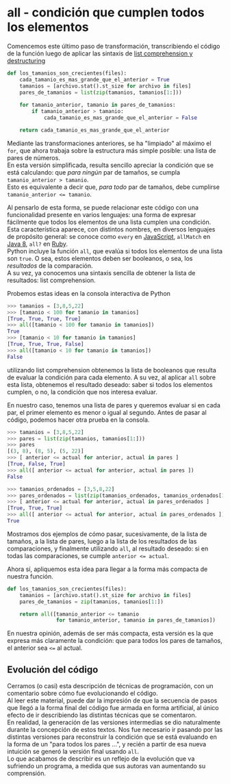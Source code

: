 # all - condición que cumplen todos los elementos

Comencemos este último paso de transformación, transcribiendo el código de la función luego de aplicar las sintaxis de [list comprehension y destructuring](./solo-tamanios.md)

``` python
def los_tamanios_son_crecientes(files):
    cada_tamanio_es_mas_grande_que_el_anterior = True
    tamanios = [archivo.stat().st_size for archivo in files]
    pares_de_tamanios = list(zip(tamanios, tamanios[1:]))
    
    for tamanio_anterior, tamanio in pares_de_tamanios:
        if tamanio_anterior > tamanio:
            cada_tamanio_es_mas_grande_que_el_anterior = False

    return cada_tamanio_es_mas_grande_que_el_anterior
```
Mediante las transformaciones anteriores, se ha "limpiado" al máximo el `for`, que ahora trabaja sobre la estructura más simple posible: una lista de pares de números.  
En esta versión simplificada, resulta sencillo apreciar la condición que se está calculando: que _para ningún_ par de tamaños, se cumpla `tamanio_anterior > tamanio`.  
Esto es equivalente a decir que, _para todo_ par de tamaños, debe cumplirse `tamanio_anterior <= tamanio`.

Al pensarlo de esta forma, se puede relacionar este código con una funcionalidad presente en varios lenguajes: una forma de expresar fácilmente que todos los elementos de una lista cumplen una condición.  
Esta característica aparece, con distintos nombres, en diversos lenguajes de propósito general: se conoce como `every` en [JavaScript](https://developer.mozilla.org/es/docs/Web/JavaScript/Referencia/Objetos_globales/Array/every), `allMatch` en [Java 8](https://docs.oracle.com/javase/8/docs/api/java/util/stream/Stream.html#allMatch-java.util.function.Predicate-), `all?` en [Ruby](https://apidock.com/ruby/Enumerable/all%3F).  
Python incluye la función `all`, que evalúa si todos los elementos de una lista son `true`. O sea, estos elementos deben ser booleanos, o sea, los _resultados_ de la comparación.  
A su vez, ya conocemos una sintaxis sencilla de obtener la lista de resultados: list comprehension. 

Probemos estas ideas en la consola interactiva de Python
``` python
>>> tamanios = [3,8,5,22]
>>> [tamanio < 100 for tamanio in tamanios]
[True, True, True, True]
>>> all([tamanio < 100 for tamanio in tamanios])
True
>>> [tamanio < 10 for tamanio in tamanios]
[True, True, True, False]
>>> all([tamanio < 10 for tamanio in tamanios])
False
``` 
utilizando list comprehension obtenemos la lista de booleanos que resulta de evaluar la condición para cada elemento. A su vez, al aplicar `all` sobre esta lista, obtenemos el resultado deseado: saber si todos los elementos cumplen, o no, la condición que nos interesa evaluar.

En nuestro caso, tenemos una lista de pares y queremos evaluar si en cada par, el primer elemento es menor o igual al segundo. Antes de pasar al código, podemos hacer otra prueba en la consola.
``` python
>>> tamanios = [3,8,5,22]
>>> pares = list(zip(tamanios, tamanios[1:]))
>>> pares
[(3, 8), (8, 5), (5, 22)]
>>> [ anterior <= actual for anterior, actual in pares ]
[True, False, True]
>>> all([ anterior <= actual for anterior, actual in pares ])
False

>>> tamanios_ordenados = [3,5,8,22]
>>> pares_ordenados = list(zip(tamanios_ordenados, tamanios_ordenados[1:]))
>>> [ anterior <= actual for anterior, actual in pares_ordenados ]
[True, True, True]
>>> all([ anterior <= actual for anterior, actual in pares_ordenados ])
True
``` 
Mostramos dos ejemplos de cómo pasar, sucesivamente, de la lista de tamaños, a la lista de pares, luego a la lista de los resultados de las comparaciones, y finalmente utilizando `all`, al resultado deseado: si en todas las comparaciones, se cumple `anterior <= actual`.

Ahora sí, apliquemos esta idea para llegar a la forma más compacta de nuestra función.
``` python
def los_tamanios_son_crecientes(files):
    tamanios = [archivo.stat().st_size for archivo in files]
    pares_de_tamanios = zip(tamanios, tamanios[1:])

    return all([tamanio_anterior <= tamanio 
                for tamanio_anterior, tamanio in pares_de_tamanios])
```
En nuestra opinión, además de ser más compacta, esta versión es la que expresa más claramente la condición: que para todos los pares de tamaños, el anterior sea `<=` al actual.


## Evolución del código
Cerramos (o casi) esta descripción de técnicas de programación, con un comentario sobre cómo fue evolucionando el código.  
Al leer este material, puede dar la impresión de que la secuencia de pasos que llegó a la forma final del código fue armada en forma artificial, al único efecto de ir describiendo las distintas técnicas que se comentaron.  
En realidad, la generación de las versiones intermedias se dio naturalmente durante la concepción de estos textos. Nos fue necesario ir pasando por las distintas versiones para reconstruir la condición que se está evaluando en la forma de un "para todos los pares ...", y recién a partir de esa nueva intuición se generó la versión final usando `all`.  
Lo que acabamos de describir es un reflejo de la evolución que va sufriendo un programa, a medida que sus autoras van aumentando su comprensión.



